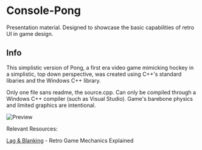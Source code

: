 # Console-Pong
Presentation material. Designed to showcase the basic capabilities of retro UI in game design.

## Info

This simplistic version of Pong, a first era video game mimicking hockey in a simplistic, top down perspective, was created using C++'s standard libaries and the Windows C++ library.

Only one file sans readme, the source.cpp. Can only be compiled through a Windows C++ compiler (such as Visual Studio). Game's barebone physics and limited graphics are intentional.

![Preview](https://i.gyazo.com/240a5114f426559bb1e9a546c609eea8.gif)

Relevant Resources:

[Lag & Blanking](https://www.youtube.com/watch?v=Q8ph2OVqZeM) - Retro Game Mechanics Explained
